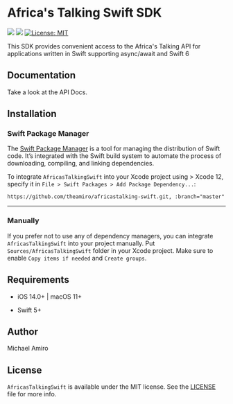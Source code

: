 # Africa's Talking Swift SDK
<p align="left">
<img src="https://github.com/theamiro/africastalking-swift/actions/workflows/build.yml/badge.svg" />
<img src="https://img.shields.io/badge/platform-iOS-brightgreen" />
<a href="https://github.com/kefranabg/readme-md-generator/blob/master/LICENSE">
    <img alt="License: MIT"  src="https://img.shields.io/badge/license-MIT-yellow.svg"  target="_blank" />
</a>
</p>

This SDK provides convenient access to the Africa's Talking API for applications written in Swift supporting async/await and Swift 6 

## Documentation

Take a look at the API Docs.

## Installation

### Swift Package Manager

The [Swift Package Manager](https://swift.org/package-manager/) is a tool for managing the distribution of Swift code. It’s integrated with the Swift build system to automate the process of downloading, compiling, and linking dependencies.

To integrate `AfricasTalkingSwift` into your Xcode project using > Xcode 12, specify it in `File > Swift Packages > Add Package Dependency...`:

```ogdl
https://github.com/theamiro/africastalking-swift.git, :branch="master"
```
---

### Manually

If you prefer not to use any of dependency managers, you can integrate `AfricasTalkingSwift` into your project manually. Put `Sources/AfricasTalkingSwift` folder in your Xcode project. Make sure to enable `Copy items if needed` and `Create groups`.

## Requirements

- iOS 14.0+ | macOS 11+

- Swift 5+

## Author

Michael Amiro

## License

`AfricasTalkingSwift` is available under the MIT license. See the [LICENSE](https://github.com/theamiro/africastalking-swift/blob/master/LICENSE) file for more info.
